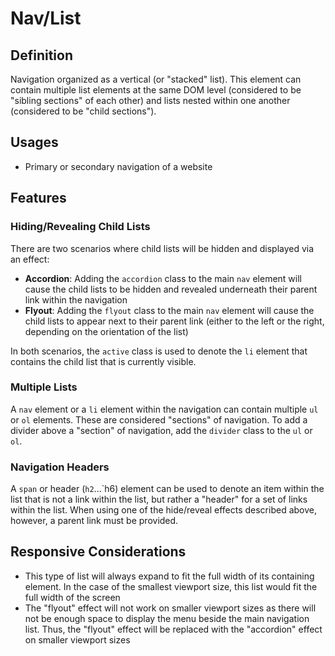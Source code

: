 # Nav/List

## Definition

Navigation organized as a vertical (or "stacked" list). This element can contain multiple list elements at the same
DOM level (considered to be "sibling sections" of each other) and lists nested within one another (considered to be
"child sections").

## Usages

* Primary or secondary navigation of a website

## Features

### Hiding/Revealing Child Lists

There are two scenarios where child lists will be hidden and displayed via an effect:

* **Accordion**: Adding the `accordion` class to the main `nav` element will cause the child lists to be hidden and
revealed underneath their parent link within the navigation
* **Flyout**: Adding the `flyout` class to the main `nav` element will cause the child lists to appear next to their
parent link (either to the left or the right, depending on the orientation of the list)

In both scenarios, the `active` class is used to denote the `li` element that contains the child list that is currently
visible.

### Multiple Lists

A `nav` element or a `li` element within the navigation can contain multiple `ul` or `ol` elements. These are considered 
"sections" of navigation. To add a divider above a "section" of navigation, add the `divider` class to the `ul` or `ol`.

### Navigation Headers

A `span` or header (`h2`...`h6) element can be used to denote an item within the list that is not a link within the
list, but rather a "header" for a set of links within the list. When using one of the hide/reveal effects described
above, however, a parent link must be provided.

## Responsive Considerations

* This type of list will always expand to fit the full width of its containing element. In the case of the smallest
viewport size, this list would fit the full width of the screen
* The "flyout" effect will not work on smaller viewport sizes as there will not be enough space to display the menu
beside the main navigation list. Thus, the "flyout" effect will be replaced with the "accordion" effect on smaller
viewport sizes